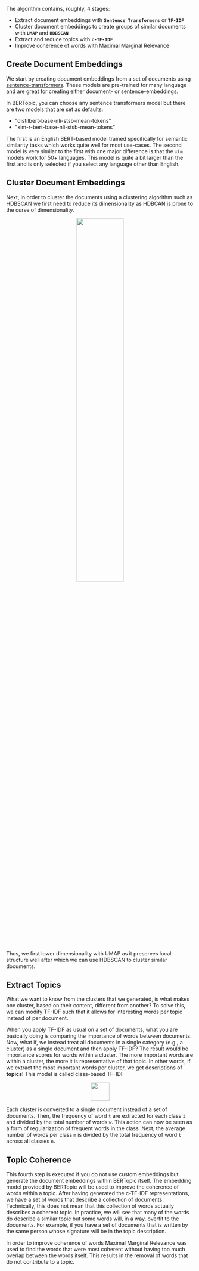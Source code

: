 
The algorithm contains, roughly, 4 stages:   
   
- Extract document embeddings with **`Sentence Transformers`** or **`TF-IDF`**  
- Cluster document embeddings to create groups of similar documents with **`UMAP`** and **`HDBSCAN`**  
- Extract and reduce topics with **`c-TF-IDF`**
- Improve coherence of words with Maximal Marginal Relevance  

##  **Create Document Embeddings**
We start by creating document embeddings from a set of documents using 
[sentence-transformers](https://github.com/UKPLab/sentence-transformers). These models are pre-trained for many 
language and are great for creating either document- or sentence-embeddings. 

In BERTopic, you can choose any sentence transformers model but there are two models that are set as defaults:
* "distilbert-base-nli-stsb-mean-tokens"
* "xlm-r-bert-base-nli-stsb-mean-tokens"

The first is an English BERT-based model trained specifically for semantic similarity tasks which works quite 
well for most use-cases. The second model is very similar to the first with one major difference is that the 
`xlm` models work for 50+ languages. This model is quite a bit larger than the first and is only selected if 
you select any language other than English.

##  **Cluster Document Embeddings**
Next, in order to cluster the documents using a clustering algorithm such as HDBSCAN we first need to 
reduce its dimensionality as HDBCAN is prone to the curse of dimensionality.

<p align="center">
<img src="https://github.com/MaartenGr/BERTopic/raw/master/images/clusters.png" width="50%" height="50%"/>
</p>

Thus, we first lower dimensionality with UMAP as it preserves local structure well after which we can 
use HDBSCAN to cluster similar documents.  

##  **Extract Topics**
What we want to know from the clusters that we generated, is what makes one cluster, based on their content, 
different from another? To solve this, we can modify TF-IDF such that it allows for interesting words per topic
instead of per document. 

When you apply TF-IDF as usual on a set of documents, what you are basically doing is comparing the importance of 
words between documents. Now, what if, we instead treat all documents in a single category (e.g., a cluster) 
as a single document and then apply TF-IDF? The result would be importance scores for words within a cluster. 
The more important words are within a cluster, the more it is representative of that topic. In other words, 
if we extract the most important words per cluster, we get descriptions of **topics**! This model is called 
class-based TF-IDF

<p align="center">
<img src="https://github.com/MaartenGr/BERTopic/raw/master/images/ctfidf.png" height="50"/>
</p>  

Each cluster is converted to a single document instead of a set of documents. 
Then, the frequency of word `t` are extracted for each class `i` and divided by the total number of words `w`. 
This action can now be seen as a form of regularization of frequent words in the class.
Next, the average number of words per class `m` is divided by the total frequency of word `t` across all classes `n`.

## **Topic Coherence**
This fourth step is executed if you do not use custom embeddings but generate the document embeddings within BERTopic 
itself. The embedding model provided by BERTopic will be used to improve the coherence of words within a topic. 
After having generated the c-TF-IDF representations, we have a set of words that describe a collection of documents. 
Technically, this does not mean that this collection of words actually describes a coherent topic. In practice, we will 
see that many of the words do describe a similar topic but some words will, in a way, overfit to the documents. For 
example, if you have a set of documents that is written by the same person whose signature will be in the topic 
description. 

In order to improve coherence of words Maximal Marginal Relevance was used to find the words that were most coherent 
without having too much overlap between the words itself. This results in the removal of words that do not contribute 
to a topic.  
